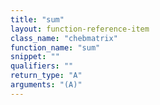 ```yaml
---
title: "sum"
layout: function-reference-item
class_name: "chebmatrix"
function_name: "sum"
snippet: ""
qualifiers: ""
return_type: "A"
arguments: "(A)"
---
```


<pre class="help-text"></pre>